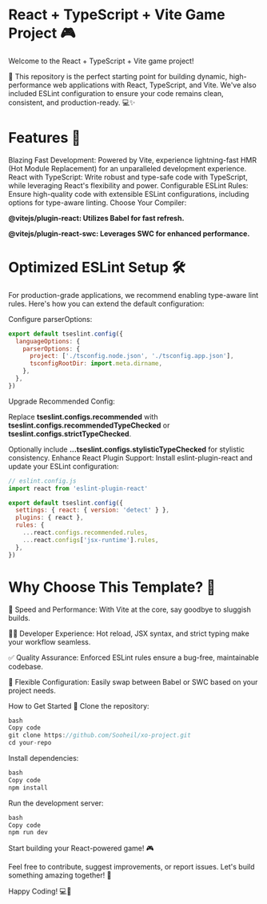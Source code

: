 # React + TypeScript + Vite Game Project 🎮

Welcome to the React + TypeScript + Vite game project! 

🚀 This repository is the perfect starting point for building dynamic, high-performance web applications with React, TypeScript, and Vite. We've also included ESLint configuration to ensure your code remains clean, consistent, and production-ready. 💻✨

# Features 🌟
Blazing Fast Development: Powered by Vite, experience lightning-fast HMR (Hot Module Replacement) for an unparalleled development experience.
React with TypeScript: Write robust and type-safe code with TypeScript, while leveraging React's flexibility and power.
Configurable ESLint Rules: Ensure high-quality code with extensible ESLint configurations, including options for type-aware linting.
Choose Your Compiler:

**@vitejs/plugin-react: Utilizes Babel for fast refresh.**

**@vitejs/plugin-react-swc: Leverages SWC for enhanced performance.**

# Optimized ESLint Setup 🛠️
For production-grade applications, we recommend enabling type-aware lint rules. Here's how you can extend the default configuration:

Configure parserOptions:

```javascript
export default tseslint.config({
  languageOptions: {
    parserOptions: {
      project: ['./tsconfig.node.json', './tsconfig.app.json'],
      tsconfigRootDir: import.meta.dirname,
    },
  },
})
```
Upgrade Recommended Config:

Replace **tseslint.configs.recommended** with **tseslint.configs.recommendedTypeChecked** or **tseslint.configs.strictTypeChecked**.

Optionally include **...tseslint.configs.stylisticTypeChecked** for stylistic consistency.
Enhance React Plugin Support: Install eslint-plugin-react and update your ESLint configuration:

```javascript
// eslint.config.js
import react from 'eslint-plugin-react'

export default tseslint.config({
  settings: { react: { version: 'detect' } },
  plugins: { react },
  rules: {
    ...react.configs.recommended.rules,
    ...react.configs['jsx-runtime'].rules,
  },
})
```
# Why Choose This Template? 🤔
🚀 Speed and Performance: With Vite at the core, say goodbye to sluggish builds.

🧑‍💻 Developer Experience: Hot reload, JSX syntax, and strict typing make your workflow seamless.

✅ Quality Assurance: Enforced ESLint rules ensure a bug-free, maintainable codebase.

🔧 Flexible Configuration: Easily swap between Babel or SWC based on your project needs.

How to Get Started 🏁
Clone the repository:
```javascript
bash
Copy code
git clone https://github.com/Sooheil/xo-project.git
cd your-repo
```

Install dependencies:
```javascript
bash
Copy code
npm install
```

Run the development server:
```javascript
bash
Copy code
npm run dev
```

Start building your React-powered game! 🎮

Feel free to contribute, suggest improvements, or report issues. Let's build something amazing together! 🌟

Happy Coding! 💻🎉

